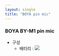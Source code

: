 ```yaml
---
layout: single
title: "BOYA pin mic"
---
```


### BOYA BY-M1 pin mic
- 구성
  - 배터리 :
![](../assets/images/2022-04-30-22-29-14.png)